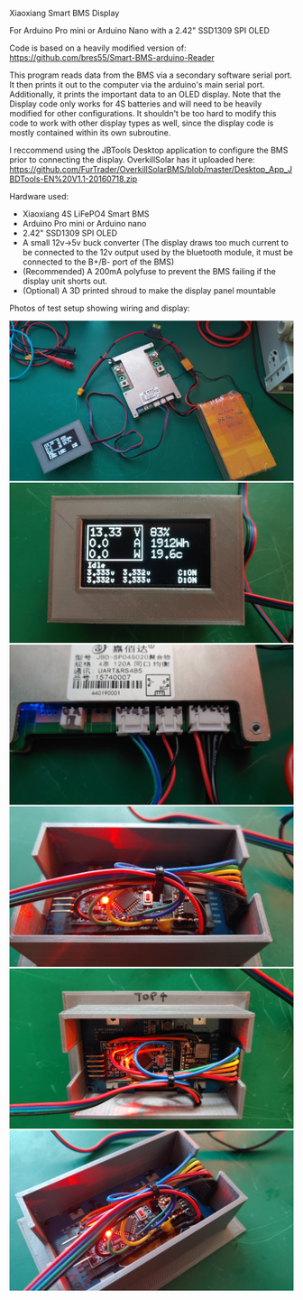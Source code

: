 Xiaoxiang Smart BMS Display

For Arduino Pro mini or Arduino Nano with a 2.42" SSD1309 SPI OLED

Code is based on a heavily modified version of: https://github.com/bres55/Smart-BMS-arduino-Reader

This program reads data from the BMS via a secondary software serial port. It then prints it out to the computer via the arduino's main serial port. Additionally, it prints the important data to an OLED display. Note that the Display code only works for 4S batteries and will need to be heavily modified for other configurations. It shouldn't be too hard to modify this code to work with other display types as well, since the display code is mostly contained within its own subroutine.  

I reccommend using the JBTools Desktop application to configure the BMS prior to connecting the display. OverkillSolar has it uploaded here: https://github.com/FurTrader/OverkillSolarBMS/blob/master/Desktop_App_JBDTools-EN%20V1.1-20160718.zip

Hardware used: 
- Xiaoxiang 4S LiFePO4 Smart BMS
- Arduino Pro mini or Arduino nano
- 2.42" SSD1309 SPI OLED
- A small 12v->5v buck converter (The display draws too much current to be connected to the 12v output used by the bluetooth module, it must be connected to the B+/B- port of the BMS)
- (Recommended) A 200mA polyfuse to prevent the BMS failing if the display unit shorts out.  
- (Optional) A 3D printed shroud to make the display panel mountable

Photos of test setup showing wiring and display:

<img src="https://raw.githubusercontent.com/vagueDirector/ArduinoXiaoxiangSmartBMSDisplay/master/Photos/20200723_154711.jpg">
<img src="https://raw.githubusercontent.com/vagueDirector/ArduinoXiaoxiangSmartBMSDisplay/master/Photos/20200723_154717.jpg">
<img src="https://raw.githubusercontent.com/vagueDirector/ArduinoXiaoxiangSmartBMSDisplay/master/Photos/20200723_154727.jpg">
<img src="https://raw.githubusercontent.com/vagueDirector/ArduinoXiaoxiangSmartBMSDisplay/master/Photos/20200723_154749.jpg">
<img src="https://raw.githubusercontent.com/vagueDirector/ArduinoXiaoxiangSmartBMSDisplay/master/Photos/20200723_154759.jpg">
<img src="https://raw.githubusercontent.com/vagueDirector/ArduinoXiaoxiangSmartBMSDisplay/master/Photos/20200723_154812.jpg">
